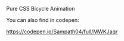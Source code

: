 Pure CSS Bicycle Animation

You can also find in codepen:

https://codepen.io/Sampath04/full/MWKJaqr
